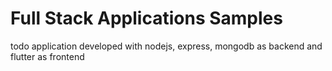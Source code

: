 # Full Stack Applications Samples
todo application developed with nodejs, express, mongodb as backend and flutter as frontend
